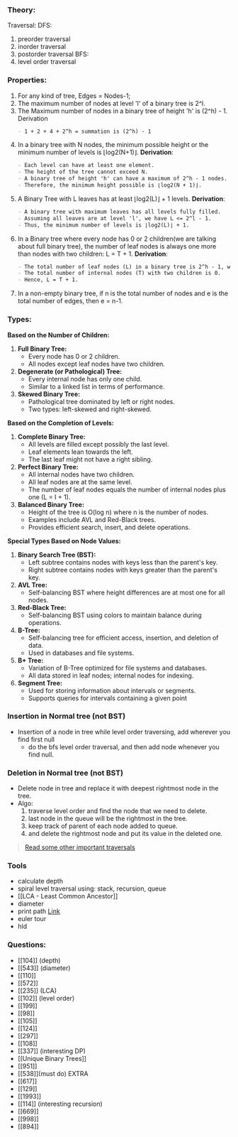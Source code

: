 
### Theory:

Traversal:
DFS:
1. preorder traversal
2. inorder traversal
3. postorder traversal
BFS:
1. level order traversal

### Properties:
1. For any kind of tree, Edges = Nodes-1;
2. The maximum number of nodes at level 'l' of a binary tree is 2^l.
3. The Maximum number of nodes in a binary tree of height 'h' is (2^h) - 1.
	Derivation
	 ```markdown
   - 1 + 2 + 4 + 2^h = summation is (2^h) - 1
   ```
3. In a binary tree with N nodes, the minimum possible height or the minimum number of levels is ⌊log2(N+1)⌋.
   **Derivation**:
   ```markdown
   - Each level can have at least one element.
   - The height of the tree cannot exceed N.
   - A binary tree of height 'h' can have a maximum of 2^h - 1 nodes.
   - Therefore, the minimum height possible is ⌊log2(N + 1)⌋.
   ```
4. A Binary Tree with L leaves has at least ⌊log2(L)⌋ + 1 levels.
   **Derivation**:
   ```markdown
   - A binary tree with maximum leaves has all levels fully filled.
   - Assuming all leaves are at level 'l', we have L <= 2^l - 1.
   - Thus, the minimum number of levels is ⌊log2(L)⌋ + 1.
   ```
5. In a Binary tree where every node has 0 or 2 children(we are talking about full binary tree), the number of leaf nodes is always one more than nodes with two children: L = T + 1.
   **Derivation**:
   ```markdown
   - The total number of leaf nodes (L) in a binary tree is 2^h - 1, where 'h' is the height.
   - The total number of internal nodes (T) with two children is 0.
   - Hence, L = T + 1.
   ```
6. In a non-empty binary tree, if n is the total number of nodes and e is the total number of edges, then e = n-1.

### Types:
**Based on the Number of Children:**
1. **Full Binary Tree:**
    - Every node has 0 or 2 children.
    - All nodes except leaf nodes have two children.
2. **Degenerate (or Pathological) Tree:**
    - Every internal node has only one child.
    - Similar to a linked list in terms of performance.
3. **Skewed Binary Tree:**
    - Pathological tree dominated by left or right nodes.
    - Two types: left-skewed and right-skewed.

**Based on the Completion of Levels:**
1. **Complete Binary Tree:**
    - All levels are filled except possibly the last level.
    - Leaf elements lean towards the left.
    - The last leaf might not have a right sibling.
2. **Perfect Binary Tree:**
    - All internal nodes have two children.
    - All leaf nodes are at the same level.
    - The number of leaf nodes equals the number of internal nodes plus one (L = I + 1).
3. **Balanced Binary Tree:**
    - Height of the tree is O(log n) where n is the number of nodes.
    - Examples include AVL and Red-Black trees.
    - Provides efficient search, insert, and delete operations.

**Special Types Based on Node Values:**

1. **Binary Search Tree (BST):**    
    - Left subtree contains nodes with keys less than the parent's key.
    - Right subtree contains nodes with keys greater than the parent's key.
2. **AVL Tree:**
    - Self-balancing BST where height differences are at most one for all nodes.
3. **Red-Black Tree:**
    - Self-balancing BST using colors to maintain balance during operations.
4. **B-Tree:**
    - Self-balancing tree for efficient access, insertion, and deletion of data.
    - Used in databases and file systems.
5. **B+ Tree:**
    - Variation of B-Tree optimized for file systems and databases.
    - All data stored in leaf nodes; internal nodes for indexing.
6. **Segment Tree:**
    - Used for storing information about intervals or segments.
    - Supports queries for intervals containing a given point
### Insertion in Normal tree (not BST)
- Insertion of a node in tree while level order traversing, add wherever you find first null
	- do the bfs level order traversal, and then add node whenever you find null.
### Deletion in Normal tree (not BST)
- Delete node in tree and replace it with deepest rightmost node in the tree.
- Algo:
	1. traverse level order and find the node that we need to delete.
	2. last node in the queue will be the rightmost in the tree.
	3. keep track of parent of each node added to queue.
	4. and delete the rightmost node and put its value in the deleted one.

> [Read some other important traversals](https://www.geeksforgeeks.org/binary-tree-data-structure/)

### Tools
- calculate depth
- spiral level traversal using: stack, recursion, queue
- [[LCA - Least Common Ancestor]]
- diameter
- print path [Link](https://takeuforward.org/data-structure/print-root-to-node-path-in-a-binary-tree/)
- euler tour
- hld
### Questions:
- [[104]] (depth)
- [[543]] (diameter)
- [[110]]
- [[572]]
- [[235]] (LCA)
- [[102]] (level order)
- [[199]]
- [[98]]
- [[105]]
- [[124]]
- [[297]]
- [[108]]
- [[337]] (interesting DP)
- [[Unique Binary Trees]]
- [[951]]
- [[538]](must do)
EXTRA
- [[617]]
- [[129]]
- [[1993]]
- [[114]] (interesting recursion)
- [[669]]
- [[998]]
- [[894]]
